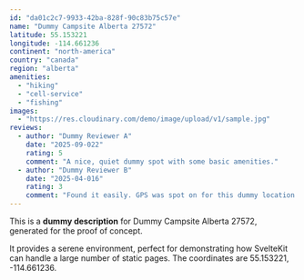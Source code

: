 ```yaml
---
id: "da01c2c7-9933-42ba-828f-90c83b75c57e"
name: "Dummy Campsite Alberta 27572"
latitude: 55.153221
longitude: -114.661236
continent: "north-america"
country: "canada"
region: "alberta"
amenities:
  - "hiking"
  - "cell-service"
  - "fishing"
images:
  - "https://res.cloudinary.com/demo/image/upload/v1/sample.jpg"
reviews:
  - author: "Dummy Reviewer A"
    date: "2025-09-022"
    rating: 5
    comment: "A nice, quiet dummy spot with some basic amenities."
  - author: "Dummy Reviewer B"
    date: "2025-04-016"
    rating: 3
    comment: "Found it easily. GPS was spot on for this dummy location."
---
```


This is a **dummy description** for Dummy Campsite Alberta 27572, generated for the proof of concept.

It provides a serene environment, perfect for demonstrating how SvelteKit can handle a large number of static pages. The coordinates are 55.153221, -114.661236.
